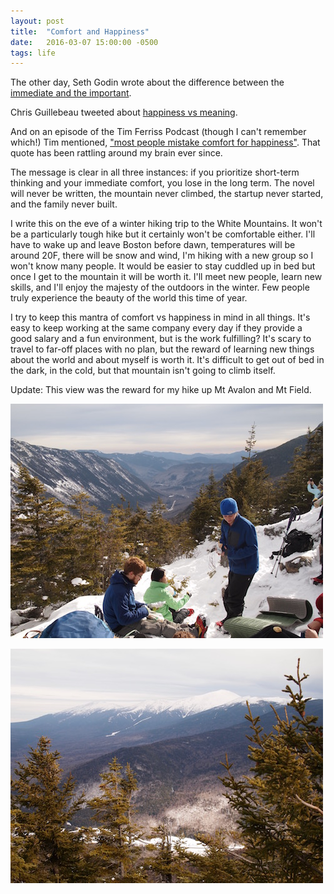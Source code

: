 ```yaml
---
layout: post
title:  "Comfort and Happiness"
date:   2016-03-07 15:00:00 -0500
tags: life
---
```


The other day, Seth Godin wrote about the difference between the [immediate and the important][seth_important].

Chris Guillebeau tweeted about [happiness vs meaning][chris_happiness].

And on an episode of the Tim Ferriss Podcast (though I can't remember which!) Tim mentioned, ["most people mistake comfort for happiness"](http://fourhourworkweek.com/2015/12/14/derek-sivers-on-developing-confidence-finding-happiness-and-saying-no-to-millions/). That quote has been rattling around my brain ever since.

<!--more-->

The message is clear in all three instances: if you prioritize short-term thinking and your immediate comfort, you lose in the long term. The novel will never be written, the mountain never climbed, the startup never started, and the family never built.

I write this on the eve of a winter hiking trip to the White Mountains. It won't be a particularly tough hike but it certainly won't be comfortable either. I'll have to wake up and leave Boston before dawn, temperatures will be around 20F, there will be snow and wind, I'm hiking with a new group so I won't know many people. It would be easier to stay cuddled up in bed but once I get to the mountain it will be worth it. I'll meet new people, learn new skills, and I'll enjoy the majesty of the outdoors in the winter. Few people truly experience the beauty of the world this time of year.

I try to keep this mantra of comfort vs happiness in mind in all things. It's easy to keep working at the same company every day if they provide a good salary and a fun environment, but is the work fulfilling? It's scary to travel to far-off places with no plan, but the reward of learning new things about the world and about myself is worth it. It's difficult to get out of bed in the dark, in the cold, but that mountain isn't going to climb itself.

Update: This view was the reward for my hike up Mt Avalon and Mt Field.

![Mt Field](/assets/images/2016/03/Avalon-Field1.jpg "View from the top of Mt Field")

![Mt Washington](/assets/images/2016/03/Avalon-Field2.jpg "View of Mt Washington")

[seth_important]: http://sethgodin.typepad.com/seths_blog/2016/01/deconstructing-urgent-vs-important.html

[chris_happiness]: https://twitter.com/chrisguillebeau/status/690525656099246081
